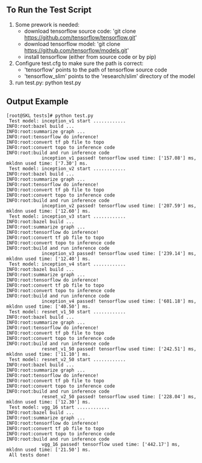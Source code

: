 ## To Run the Test Script
1) Some prework is needed: 
    - download tensorflow source code: 'git clone https://github.com/tensorflow/tensorflow.git'
    - download tensorflow model: 'git clone https://github.com/tensorflow/models.git'
    - install tensorflow (either from source code or by pip)
2) Configure test.cfg to make sure the path is correct: 
    - 'tensorflow' points to the path of tensorflow source code 
    - 'tensorflow_slim' points to the 'research/slim' directory of the model
3) run test.py: python test.py

## Output Example
```
[root@SKL tests]# python test.py
 Test model: inception_v1 start ............
INFO:root:bazel build ...
INFO:root:summarize graph ...
INFO:root:tensorflow do inference!
INFO:root:convert tf pb file to topo
INFO:root:convert topo to inference code
INFO:root:build and run inference code
             inception_v1 passed! tensorflow used time: ['157.08'] ms, mkldnn used time: ['7.30'] ms.
 Test model: inception_v2 start ............
INFO:root:bazel build ...
INFO:root:summarize graph ...
INFO:root:tensorflow do inference!
INFO:root:convert tf pb file to topo
INFO:root:convert topo to inference code
INFO:root:build and run inference code
             inception_v2 passed! tensorflow used time: ['207.59'] ms, mkldnn used time: ['12.60'] ms.
 Test model: inception_v3 start ............
INFO:root:bazel build ...
INFO:root:summarize graph ...
INFO:root:tensorflow do inference!
INFO:root:convert tf pb file to topo
INFO:root:convert topo to inference code
INFO:root:build and run inference code
             inception_v3 passed! tensorflow used time: ['239.14'] ms, mkldnn used time: ['12.40'] ms.
 Test model: inception_v4 start ............
INFO:root:bazel build ...
INFO:root:summarize graph ...
INFO:root:tensorflow do inference!
INFO:root:convert tf pb file to topo
INFO:root:convert topo to inference code
INFO:root:build and run inference code
             inception_v4 passed! tensorflow used time: ['601.18'] ms, mkldnn used time: ['40.50'] ms.
 Test model: resnet_v1_50 start ............
INFO:root:bazel build ...
INFO:root:summarize graph ...
INFO:root:tensorflow do inference!
INFO:root:convert tf pb file to topo
INFO:root:convert topo to inference code
INFO:root:build and run inference code
             resnet_v1_50 passed! tensorflow used time: ['242.51'] ms, mkldnn used time: ['11.10'] ms.
 Test model: resnet_v2_50 start ............
INFO:root:bazel build ...
INFO:root:summarize graph ...
INFO:root:tensorflow do inference!
INFO:root:convert tf pb file to topo
INFO:root:convert topo to inference code
INFO:root:build and run inference code
             resnet_v2_50 passed! tensorflow used time: ['228.04'] ms, mkldnn used time: ['12.30'] ms.
 Test model: vgg_16 start ............
INFO:root:bazel build ...
INFO:root:summarize graph ...
INFO:root:tensorflow do inference!
INFO:root:convert tf pb file to topo
INFO:root:convert topo to inference code
INFO:root:build and run inference code
             vgg_16 passed! tensorflow used time: ['442.17'] ms, mkldnn used time: ['21.50'] ms.
 All tests done!
```
